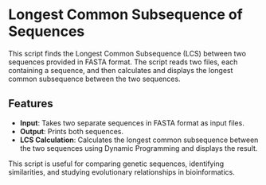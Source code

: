 # Longest Common Subsequence of Sequences

This script finds the Longest Common Subsequence (LCS) between two sequences provided in FASTA format. The script reads two files, each containing a sequence, and then calculates and displays the longest common subsequence between the two sequences.

## Features

- **Input**: Takes two separate sequences in FASTA format as input files.
- **Output**: Prints both sequences.
- **LCS Calculation**: Calculates the longest common subsequence between the two sequences using Dynamic Programming and displays the result.

This script is useful for comparing genetic sequences, identifying similarities, and studying evolutionary relationships in bioinformatics.
